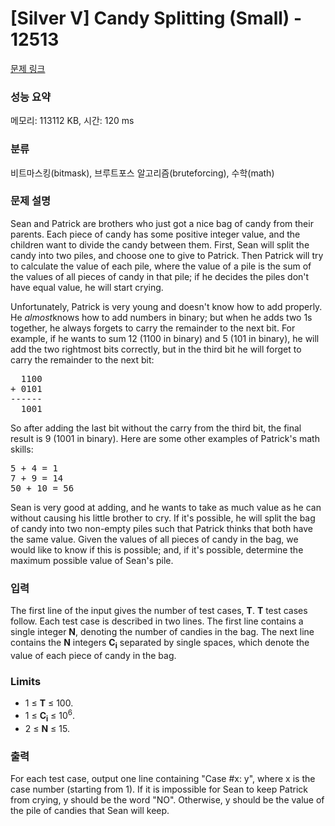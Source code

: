 # [Silver V] Candy Splitting (Small) - 12513 

[문제 링크](https://www.acmicpc.net/problem/12513) 

### 성능 요약

메모리: 113112 KB, 시간: 120 ms

### 분류

비트마스킹(bitmask), 브루트포스 알고리즘(bruteforcing), 수학(math)

### 문제 설명

<p>Sean and Patrick are brothers who just got a nice bag of candy from their parents. Each piece of candy has some positive integer value, and the children want to divide the candy between them. First, Sean will split the candy into two piles, and choose one to give to Patrick. Then Patrick will try to calculate the value of each pile, where the value of a pile is the sum of the values of all pieces of candy in that pile; if he decides the piles don't have equal value, he will start crying.</p>

<p>Unfortunately, Patrick is very young and doesn't know how to add properly. He <em>almost</em>knows how to add numbers in binary; but when he adds two 1s together, he always forgets to carry the remainder to the next bit. For example, if he wants to sum 12 (1100 in binary) and 5 (101 in binary), he will add the two rightmost bits correctly, but in the third bit he will forget to carry the remainder to the next bit:</p>

<pre>  1100
+ 0101
------
  1001
</pre>

<p>So after adding the last bit without the carry from the third bit, the final result is 9 (1001 in binary). Here are some other examples of Patrick's math skills:</p>

<pre>5 + 4 = 1
7 + 9 = 14
50 + 10 = 56
</pre>

<p>Sean is very good at adding, and he wants to take as much value as he can without causing his little brother to cry. If it's possible, he will split the bag of candy into two non-empty piles such that Patrick thinks that both have the same value. Given the values of all pieces of candy in the bag, we would like to know if this is possible; and, if it's possible, determine the maximum possible value of Sean's pile.</p>

### 입력 

 <p>The first line of the input gives the number of test cases, <strong>T</strong>.  <strong>T</strong> test cases follow. Each test case is described in two lines. The first line contains a single integer <strong>N</strong>, denoting the number of candies in the bag. The next line contains the <strong>N</strong> integers <strong>C<sub>i</sub></strong> separated by single spaces, which denote the value of each piece of candy in the bag.</p>

<h3>Limits</h3>

<ul>
	<li>1 ≤ <strong>T</strong> ≤ 100.</li>
	<li>1 ≤ <strong>C<sub>i</sub></strong> ≤ 10<sup>6</sup>.</li>
	<li>2 ≤ <strong>N</strong> ≤ 15.</li>
</ul>

### 출력 

 <p>For each test case, output one line containing "Case #x: y", where x is the case number (starting from 1). If it is impossible for Sean to keep Patrick from crying, y should be the word "NO". Otherwise, y should be the value of the pile of candies that Sean will keep.</p>

